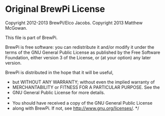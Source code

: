 # Original BrewPi License

Copyright 2012-2013 BrewPi/Elco Jacobs.
Copyright 2013 Matthew McGowan.

This file is part of BrewPi.

BrewPi is free software: you can redistribute it and/or modify it under the terms of the GNU General Public License as published by the Free Software Foundation, either version 3 of the License, or (at your option) any later version.

BrewPi is distributed in the hope that it will be useful,
 * but WITHOUT ANY WARRANTY; without even the implied warranty of
 * MERCHANTABILITY or FITNESS FOR A PARTICULAR PURPOSE.  See the
 * GNU General Public License for more details.
 * 
 * You should have received a copy of the GNU General Public License
 * along with BrewPi.  If not, see <http://www.gnu.org/licenses/>.
 */
<!--stackedit_data:
eyJoaXN0b3J5IjpbNzQzNzU1ODg3XX0=
-->
